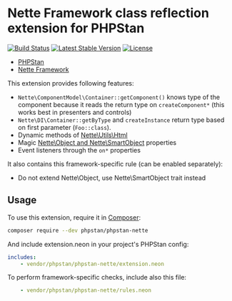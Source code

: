 # Nette Framework class reflection extension for PHPStan

[![Build Status](https://travis-ci.org/phpstan/phpstan-nette.svg)](https://travis-ci.org/phpstan/phpstan-nette)
[![Latest Stable Version](https://poser.pugx.org/phpstan/phpstan-nette/v/stable)](https://packagist.org/packages/phpstan/phpstan-nette)
[![License](https://poser.pugx.org/phpstan/phpstan-nette/license)](https://packagist.org/packages/phpstan/phpstan-nette)

* [PHPStan](https://github.com/phpstan/phpstan)
* [Nette Framework](https://nette.org/)

This extension provides following features:

* `Nette\ComponentModel\Container::getComponent()` knows type of the component because it reads the return type on `createComponent*` (this works best in presenters and controls)
* `Nette\DI\Container::getByType` and `createInstance` return type based on first parameter (`Foo::class`).
* Dynamic methods of [Nette\Utils\Html](https://doc.nette.org/en/2.4/html-elements)
* Magic [Nette\Object and Nette\SmartObject](https://doc.nette.org/en/2.4/php-language-enhancements) properties
* Event listeners through the `on*` properties

It also contains this framework-specific rule (can be enabled separately):

* Do not extend Nette\Object, use Nette\SmartObject trait instead

## Usage

To use this extension, require it in [Composer](https://getcomposer.org/):

```bash
composer require --dev phpstan/phpstan-nette
```

And include extension.neon in your project's PHPStan config:

```yaml
includes:
	- vendor/phpstan/phpstan-nette/extension.neon
```

To perform framework-specific checks, include also this file:

```yaml
	- vendor/phpstan/phpstan-nette/rules.neon
```
